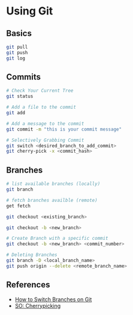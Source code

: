 # Using Git

## Basics

```sh
git pull
git push
git log
```

## Commits

```sh
# Check Your Current Tree
git status

# Add a file to the commit
git add

# Add a message to the commit
git commit -m "this is your commit message"

# Selectively Grabbing Commit
git switch <desired_branch_to_add_commit>
git cherry-pick -x <commit_hash>

```

## Branches

```sh
# list available branches (locally)
git branch

# fetch branches availble (remote)
get fetch

git checkout <existing_branch>

git checkout -b <new_branch>

# Create Branch with a specific commit
git checkout -b <new_branch> <commit_number>

# Deleting Branches
git branch -D <local_branch_name>
git push origin --delete <remote_branch_name>
```



## References

- [How to Switch Branches on Git](https://devconnected.com/how-to-switch-branch-on-git/)
- [SO: Cherrypicking](https://stackoverflow.com/questions/9339429/what-does-cherry-picking-a-commit-with-git-mean)

